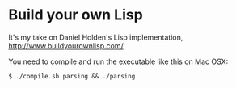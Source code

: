 # Build your own Lisp

It's my take on Daniel Holden's Lisp implementation,
http://www.buildyourownlisp.com/

You need to compile and run the executable like this on Mac OSX:

    $ ./compile.sh parsing && ./parsing

